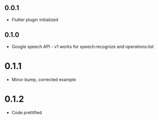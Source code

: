 ## 0.0.1

* Flutter plugin initialized

## 0.1.0

* Google speech API - v1 works for speech:recognize and operations:list

# 0.1.1

* Minor bump, corrected example

# 0.1.2

* Code prettified
